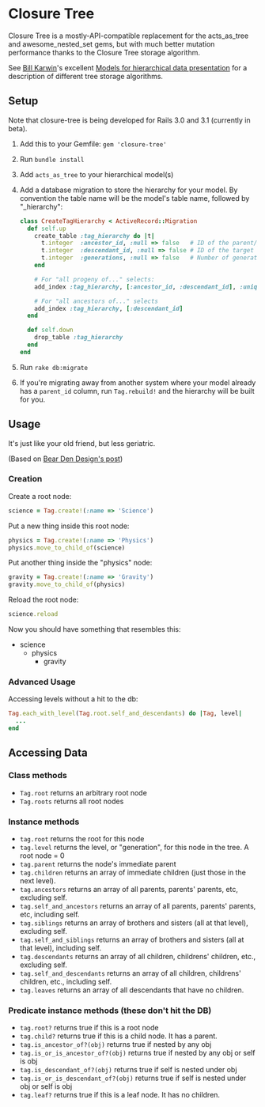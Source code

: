 Closure Tree
============

Closure Tree is a mostly-API-compatible replacement for the
acts_as_tree and awesome_nested_set gems, but with much better
mutation performance thanks to the Closure Tree storage algorithm.

See [Bill Karwin](http://karwin.blogspot.com/)'s excellent 
[Models for hierarchical data presentation](http://www.slideshare.net/billkarwin/models-for-hierarchical-data)
for a description of different tree storage algorithms.

## Setup

Note that closure-tree is being developed for Rails 3.0 and 3.1 (currently in beta).

1.  Add this to your Gemfile: ```gem 'closure-tree'```

2.  Run ```bundle install```

3.  Add ```acts_as_tree``` to your hierarchical model(s)

4.  Add a database migration to store the hierarchy for your model. By
    convention the table name will be the model's table name, followed by
    "_hierarchy":

    ```ruby
    class CreateTagHierarchy < ActiveRecord::Migration
      def self.up
        create_table :tag_hierarchy do |t|
          t.integer  :ancestor_id, :null => false   # ID of the parent/grandparent/great-grandparent/... tag
          t.integer  :descendant_id, :null => false # ID of the target tag
          t.integer  :generations, :null => false   # Number of generations between the ancestor and the descendant. Parent/child = 1, for example.
        end

        # For "all progeny of..." selects:
        add_index :tag_hierarchy, [:ancestor_id, :descendant_id], :unique => true

        # For "all ancestors of..." selects
        add_index :tag_hierarchy, [:descendant_id]
      end

      def self.down
        drop_table :tag_hierarchy
      end
    end
    ```

5.  Run ```rake db:migrate```

6.  If you're migrating away from another system where your model already has a ```parent_id``` column, run
    ```Tag.rebuild!``` and the hierarchy will be built for you.

## Usage

It's just like your old friend, but less geriatric.

(Based on [Bear Den Design's post](http://beardendesigns.com/blogs/permalink/56))

### Creation

Create a root node:

```ruby
science = Tag.create!(:name => 'Science')
```

Put a new thing inside this root node:

```ruby
physics = Tag.create!(:name => 'Physics')
physics.move_to_child_of(science)
```

Put another thing inside the "physics" node:

```ruby
gravity = Tag.create!(:name => 'Gravity')
gravity.move_to_child_of(physics)
```

Reload the root node:

```ruby
science.reload
```

Now you should have something that resembles this:

* science
    * physics
        * gravity


### Advanced Usage

Accessing levels without a hit to the db:

```ruby
Tag.each_with_level(Tag.root.self_and_descendants) do |Tag, level|
  ...
end
```

## Accessing Data

### Class methods

* ```Tag.root``` returns an arbitrary root node
* ```Tag.roots``` returns all root nodes

### Instance methods

* ```tag.root``` returns the root for this node
* ```tag.level``` returns the level, or "generation", for this node in the tree. A root node = 0
* ```tag.parent``` returns the node's immediate parent
* ```tag.children``` returns an array of immediate children (just those in the next level).
* ```tag.ancestors``` returns an array of all parents, parents' parents, etc, excluding self.
* ```tag.self_and_ancestors``` returns an array of all parents, parents' parents, etc, including self.
* ```tag.siblings``` returns an array of brothers and sisters (all at that level), excluding self.
* ```tag.self_and_siblings``` returns an array of brothers and sisters (all at that level), including self.
* ```tag.descendants``` returns an array of all children, childrens' children, etc., excluding self.
* ```tag.self_and_descendants``` returns an array of all children, childrens' children, etc., including self.
* ```tag.leaves``` returns an array of all descendants that have no children.

### Predicate instance methods (these don't hit the DB)

* ```tag.root?``` returns  true if this is a root node
* ```tag.child?``` returns  true if this is a child node. It has a parent.
* ```tag.is_ancestor_of?(obj)``` returns  true if nested by any obj
* ```tag.is_or_is_ancestor_of?(obj)``` returns  true if nested by any obj or self is obj
* ```tag.is_descendant_of?(obj)``` returns  true if self is nested under obj
* ```tag.is_or_is_descendant_of?(obj)``` returns  true if self is nested under obj or self is obj
* ```tag.leaf?``` returns  true if this is a leaf node. It has no children.
